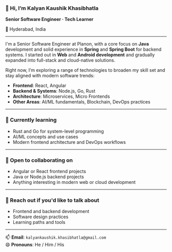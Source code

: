 ### 👋 Hi, I’m **Kalyan Kaushik Khasibhatla**  

**Senior Software Engineer · Tech Learner**  

📍 Hyderabad, India  

---

I'm a Senior Software Engineer at Planon, with a core focus on **Java** development and solid experience in **Spring** and **Spring Boot** for backend systems. I started out in **Web** and **Android development** and gradually expanded into full-stack and cloud-native solutions.

Right now, I’m exploring a range of technologies to broaden my skill set and stay aligned with modern software trends:
- **Frontend**: React, Angular  
- **Backend & Systems**: Node.js, Go, Rust  
- **Architecture**: Microservices, Micro Frontends  
- **Other Areas**: AI/ML fundamentals, Blockchain, DevOps practices  

---

### 🌱 Currently learning
- Rust and Go for system-level programming  
- AI/ML concepts and use cases  
- Modern frontend architecture and DevOps workflows  

---

### 🤝 Open to collaborating on
- Angular or React frontend projects  
- Java or Node.js backend projects  
- Anything interesting in modern web or cloud development  

---

### 💬 Reach out if you'd like to talk about
- Frontend and backend development  
- Software design practices  
- Learning paths and tools  

---

📫 **Email**: `kalyankaushik.khasibhatla@gmail.com`  
😄 **Pronouns**: He / Him / His  
